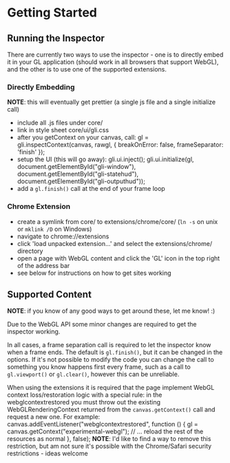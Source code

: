 Getting Started
====================

Running the Inspector
---------------------
There are currently two ways to use the inspector - one is to directly embed it in your GL application (should work in all browsers that
support WebGL), and the other is to use one of the supported extensions.

### Directly Embedding
**NOTE**: this will eventually get prettier (a single js file and a single initialize call)

* include all .js files under core/
* link in style sheet core/ui/gli.css
* after you getContext on your canvas, call:
        gl = gli.inspectContext(canvas, rawgl, {
            breakOnError: false,
            frameSeparator: 'finish'
        });
* setup the UI (this will go away):
        gli.ui.inject();
        gli.ui.initialize(gl, document.getElementById("gli-window"), document.getElementById("gli-statehud"), document.getElementById("gli-outputhud"));
* add a `gl.finish()` call at the end of your frame loop

### Chrome Extension
* create a symlink from core/ to extensions/chrome/core/ (`ln -s` on unix or `mklink /D` on Windows)
* navigate to chrome://extensions
* click 'load unpacked extension...' and select the extensions/chrome/ directory
* open a page with WebGL content and click the 'GL' icon in the top right of the address bar
* see below for instructions on how to get sites working

Supported Content
---------------------
**NOTE**: if you know of any good ways to get around these, let me know! :)

Due to the WebGL API some minor changes are required to get the inspector working.

In all cases, a frame separation call is required to let the inspector know when a frame ends. The default is `gl.finish()`, but it can be changed
in the options. If it's not possible to modify the code you can change the call to something you know happens first every frame, such as a call to
`gl.viewport()` or `gl.clear()`, however this can be unreliable.

When using the extensions it is required that the page implement WebGL context loss/restoration logic with a special rule: in the webglcontextrestored
you must throw out the existing WebGLRenderingContext returned from the `canvas.getContext()` call and request a new one. 
For example:
    canvas.addEventListener("webglcontextrestored", function () {
        gl = canvas.getContext("experimental-webgl");
        // ... reload the rest of the resources as normal
    }, false);
**NOTE**: I'd like to find a way to remove this restriction, but am not sure it's possible with the Chrome/Safari security restrictions - ideas welcome
